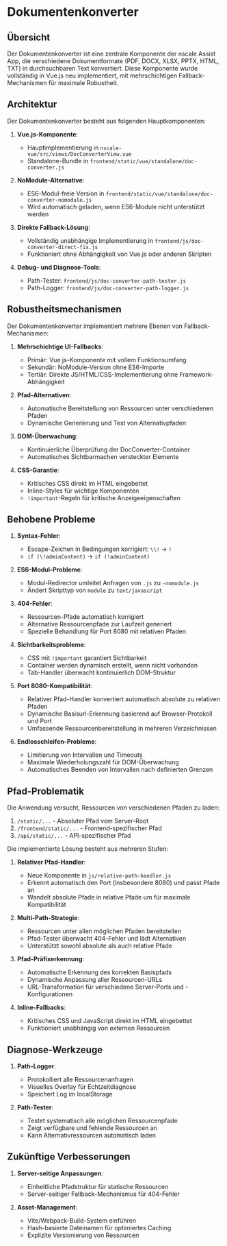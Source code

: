 # Dokumentenkonverter

## Übersicht

Der Dokumentenkonverter ist eine zentrale Komponente der nscale Assist App, die verschiedene Dokumentformate (PDF, DOCX, XLSX, PPTX, HTML, TXT) in durchsuchbaren Text konvertiert. Diese Komponente wurde vollständig in Vue.js neu implementiert, mit mehrschichtigen Fallback-Mechanismen für maximale Robustheit.

## Architektur

Der Dokumentenkonverter besteht aus folgenden Hauptkomponenten:

1. **Vue.js-Komponente**: 
   - Hauptimplementierung in `nscale-vue/src/views/DocConverterView.vue`
   - Standalone-Bundle in `frontend/static/vue/standalone/doc-converter.js`

2. **NoModule-Alternative**:
   - ES6-Modul-freie Version in `frontend/static/vue/standalone/doc-converter-nomodule.js`
   - Wird automatisch geladen, wenn ES6-Module nicht unterstützt werden

3. **Direkte Fallback-Lösung**:
   - Vollständig unabhängige Implementierung in `frontend/js/doc-converter-direct-fix.js`
   - Funktioniert ohne Abhängigkeit von Vue.js oder anderen Skripten

4. **Debug- und Diagnose-Tools**:
   - Path-Tester: `frontend/js/doc-converter-path-tester.js`
   - Path-Logger: `frontend/js/doc-converter-path-logger.js`

## Robustheitsmechanismen

Der Dokumentenkonverter implementiert mehrere Ebenen von Fallback-Mechanismen:

1. **Mehrschichtige UI-Fallbacks**:
   - Primär: Vue.js-Komponente mit vollem Funktionsumfang
   - Sekundär: NoModule-Version ohne ES6-Importe
   - Tertiär: Direkte JS/HTML/CSS-Implementierung ohne Framework-Abhängigkeit

2. **Pfad-Alternativen**:
   - Automatische Bereitstellung von Ressourcen unter verschiedenen Pfaden
   - Dynamische Generierung und Test von Alternativpfaden

3. **DOM-Überwachung**:
   - Kontinuierliche Überprüfung der DocConverter-Container
   - Automatisches Sichtbarmachen versteckter Elemente

4. **CSS-Garantie**:
   - Kritisches CSS direkt im HTML eingebettet
   - Inline-Styles für wichtige Komponenten
   - `!important`-Regeln für kritische Anzeigeeigenschaften

## Behobene Probleme

1. **Syntax-Fehler**:
   - Escape-Zeichen in Bedingungen korrigiert: `\\!` → `!`
   - `if (\!adminContent)` → `if (!adminContent)`

2. **ES6-Modul-Probleme**:
   - Modul-Redirector umleitet Anfragen von `.js` zu `-nomodule.js`
   - Ändert Skripttyp von `module` zu `text/javascript`

3. **404-Fehler**:
   - Ressourcen-Pfade automatisch korrigiert
   - Alternative Ressourcenpfade zur Laufzeit generiert
   - Spezielle Behandlung für Port 8080 mit relativen Pfaden

4. **Sichtbarkeitsprobleme**:
   - CSS mit `!important` garantiert Sichtbarkeit
   - Container werden dynamisch erstellt, wenn nicht vorhanden
   - Tab-Handler überwacht kontinuierlich DOM-Struktur

5. **Port 8080-Kompatibilität**:
   - Relativer Pfad-Handler konvertiert automatisch absolute zu relativen Pfaden
   - Dynamische Basisurl-Erkennung basierend auf Browser-Protokoll und Port
   - Umfassende Ressourcenbereitstellung in mehreren Verzeichnissen

6. **Endlosschleifen-Probleme**:
   - Limitierung von Intervallen und Timeouts
   - Maximale Wiederholungszahl für DOM-Überwachung
   - Automatisches Beenden von Intervallen nach definierten Grenzen

## Pfad-Problematik

Die Anwendung versucht, Ressourcen von verschiedenen Pfaden zu laden:

1. `/static/...` - Absoluter Pfad vom Server-Root
2. `/frontend/static/...` - Frontend-spezifischer Pfad 
3. `/api/static/...` - API-spezifischer Pfad

Die implementierte Lösung besteht aus mehreren Stufen:

1. **Relativer Pfad-Handler**:
   - Neue Komponente in `js/relative-path-handler.js`
   - Erkennt automatisch den Port (insbesondere 8080) und passt Pfade an
   - Wandelt absolute Pfade in relative Pfade um für maximale Kompatibilität

2. **Multi-Path-Strategie**:
   - Ressourcen unter allen möglichen Pfaden bereitstellen
   - Pfad-Tester überwacht 404-Fehler und lädt Alternativen
   - Unterstützt sowohl absolute als auch relative Pfade

3. **Pfad-Präfixerkennung**:
   - Automatische Erkennung des korrekten Basispfads
   - Dynamische Anpassung aller Ressourcen-URLs
   - URL-Transformation für verschiedene Server-Ports und -Konfigurationen

4. **Inline-Fallbacks**:
   - Kritisches CSS und JavaScript direkt im HTML eingebettet
   - Funktioniert unabhängig von externen Ressourcen

## Diagnose-Werkzeuge

1. **Path-Logger**:
   - Protokolliert alle Ressourcenanfragen
   - Visuelles Overlay für Echtzeitdiagnose
   - Speichert Log im localStorage

2. **Path-Tester**:
   - Testet systematisch alle möglichen Ressourcenpfade
   - Zeigt verfügbare und fehlende Ressourcen an
   - Kann Alternativressourcen automatisch laden

## Zukünftige Verbesserungen

1. **Server-seitige Anpassungen**:
   - Einheitliche Pfadstruktur für statische Ressourcen
   - Server-seitiger Fallback-Mechanismus für 404-Fehler

2. **Asset-Management**:
   - Vite/Webpack-Build-System einführen
   - Hash-basierte Dateinamen für optimiertes Caching
   - Explizite Versionierung von Ressourcen